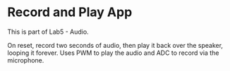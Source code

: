 Record and Play App
===================

This is part of Lab5 - Audio.

On reset, record two seconds of audio, then play it back over the speaker,
looping it forever. Uses PWM to play the audio and ADC to record via the
microphone.

